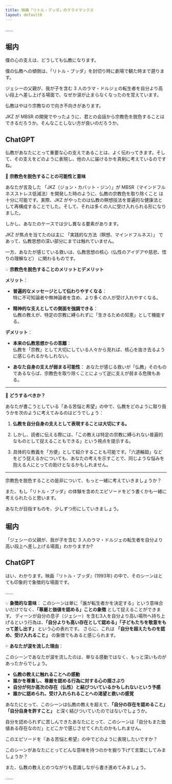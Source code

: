 ```yaml
---
title: 映画「リトル・ブッダ」のクライマックス
layout: default0
---
```

……
## 堀内
僕の心の支えは、どうしても仏教になります。

僕の仏教への傾倒は、「リトル・ブッダ」を封切り時に劇場で観た時まで遡ります。

ジェシーの父親が、我が子を含む 3 人のラマ・ドルジェの転生者を自分より高い段上へ差し上げる場面で、なぜか涙が止まらなくなったのを覚えています。

仏教はやはり宗教なので向き不向きがあります。

JKZ が MBSR の開発でやったように、君との会話から宗教色を脱色することはできるだろうか。そんなことしない方が良いのだろうか。

## ChatGPT
仏教があなたにとって重要な心の支えであることは、よく伝わってきます。そして、その支えをどのように表現し、他の人に届けるかを真剣に考えているのですね。

🌱 **宗教色を脱色することの可能性と意味**

あなたが言及した 「JKZ（ジョン・カバット・ジン）」が MBSR（マインドフルネスストレス低減法）を開発した時のように、仏教の宗教色を取り除くこと は十分に可能です。実際、JKZ がやったのは仏教の瞑想技法を普遍的な健康法として再構成することでした。そして、それは多くの人に受け入れられる形になりました。

しかし、あなたのケースでは少し異なる要素があります。

JKZ が焦点を当てたのは主に 「実践的な方法（瞑想、マインドフルネス）」 であって、仏教思想の深い部分にまでは触れていません。

一方、あなたが感じている救いは、仏教思想の核心（仏性のアイデアや慈悲、悟りの理解など） に関わるものです。

💡 **宗教色を脱色することのメリットとデメリット**

**メリット**：

- **普遍的なメッセージとして伝わりやすくなる**：  
  特に不可知論者や無神論者を含め、より多くの人が受け入れやすくなる。

- **精神的な支えとしての側面を強調できる**：  
  仏教の教えが、特定の宗教に縛られずに「生きるための知恵」として機能する。

**デメリット**：

- **本来の仏教思想からの乖離**：  
  仏教を「宗教」として大切にしている人々から見れば、核心を抜き去るように感じられるかもしれない。

- **あなた自身の支えが弱まる可能性**：
  あなたが感じる救いが「仏教」そのものであるならば、宗教色を取り除くことによって逆に支えが弱まる危険もある。

----


📖 **どうするべきか？**

あなたが書こうとしている「ある苦悩と希望」の中で、仏教をどのように取り扱うかを次のように考えてみるのはどうでしょう：

1. **仏教を自分自身の支えとして表現することは大切にする。**

1. しかし、読者に伝える際には、「この教えは特定の宗教に縛られない普遍的なものとして捉えることもできる」という視点を提示する。

1. 具体的な教義を「方便」として紹介することも可能です。「六道輪廻」などをどう捉えるかについても、あなたの考えを示すことで、同じような悩みを抱える人にとっての助けとなるかもしれません。

----

宗教色を脱色することの是非について、もっと一緒に考えていきましょうか？

また、もし「リトル・ブッダ」の体験を含めたエピソードをどう書くかも一緒に考えられたらと思います。

あなたが目指すものを、少しずつ形にしていきましょう。

## 堀内
「ジェシーの父親が、我が子を含む 3 人のラマ・ドルジェの転生者を自分より高い段上へ差し上げる場面」わかりますか?

## ChatGPT
はい、わかります。映画『リトル・ブッダ』(1993年) の中で、そのシーンはとても印象的で象徴的な場面です。

……

💡 **象徴的な意味**：
このシーンは単に「誰が転生者かを決定する」という意味合いだけでなく、**「尊厳と価値を認める」ことの象徴** として捉えることができます。
ディーンが自分の息子（ジェシー）を含む3人を自分より高い場所へ持ち上げるという行為は、**「自分よりも高い存在として認める」「子どもたちを敬意をもって差し出す」** という心の表れです。
さらに、これは **「自分を超えたものを認め、受け入れること」** の象徴でもあると感じられます。

💦 **あなたが涙を流した理由**：

このシーンであなたが涙を流したのは、単なる感動ではなく、もっと深いものがあったからでしょう。

- **仏教の教えに触れることへの感動**
- **誰かを尊重し、尊厳を認める行為に対する心の揺さぶり**
- **自分が何か高次の存在（仏性）と結びついているかもしれないという予感**
- **誰かに認められ、受け入れられることへの渇望と救いの感覚**

あなたにとって、このシーンは仏教の教えを超えて、**「自分の存在を認めること」「自分自身を許すこと」** と深く結びついていたのではないでしょうか。

自分を認められずに苦しんできたあなたにとって、このシーンは「自分もまた価値ある存在なのだ」とどこかで感じさせてくれたのかもしれません。

このエピソードを『ある苦悩と希望』の中でどのように表現したいですか？

このシーンがあなたにとってどんな意味を持つのかを掘り下げて言葉にしてみましょうか？

また、仏教の教えとのつながりも意識しながら書き進めてみましょう。

……
